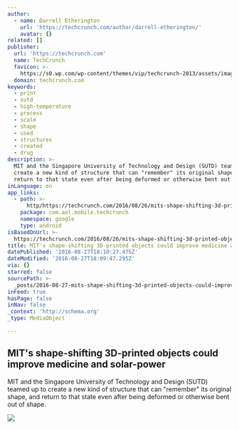 ```yaml
---
author:
  - name: Darrell Etherington
    url: 'https://techcrunch.com/author/darrell-etherington/'
    avatar: {}
related: []
publisher:
  url: 'https://techcrunch.com'
  name: TechCrunch
  favicon: >-
    https://s0.wp.com/wp-content/themes/vip/techcrunch-2013/assets/images/favicon.ico
  domain: techcrunch.com
keywords:
  - print
  - sutd
  - high-temperature
  - process
  - scale
  - shape
  - used
  - structures
  - created
  - drug
description: >-
  MIT and the Singapore University of Technology and Design (SUTD) teamed up to
  create a new kind of structure that can "remember" its original shape, and
  return to that state even after being deformed or otherwise bent out of shape.
inLanguage: en
app_links:
  - path: >-
      http/https://techcrunch.com/2016/08/26/mits-shape-shifting-3d-printed-objects-could-improve-medicine-and-solar-power/
    package: com.aol.mobile.techcrunch
    namespace: google
    type: android
isBasedOnUrl: >-
  https://techcrunch.com/2016/08/26/mits-shape-shifting-3d-printed-objects-could-improve-medicine-and-solar-power/
title: MIT's shape-shifting 3D-printed objects could improve medicine and solar-power
datePublished: '2016-08-27T18:10:27.475Z'
dateModified: '2016-08-27T18:09:47.295Z'
via: {}
starred: false
sourcePath: >-
  _posts/2016-08-27-mits-shape-shifting-3d-printed-objects-could-improve-medici.md
inFeed: true
hasPage: false
inNav: false
_context: 'http://schema.org'
_type: MediaObject

---
```

<article style=""><h1>MIT's shape-shifting 3D-printed objects could improve medicine and solar-power</h1><p>MIT and the Singapore University of Technology and Design (SUTD) teamed up to create a new kind of structure that can "remember" its original shape, and return to that state even after being deformed or otherwise bent out of shape.</p><img src="https://tctechcrunch2011.files.wordpress.com/2016/08/mit-shape-memory-1_0.jpg?w=948&amp;h=632" /></article>